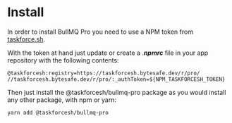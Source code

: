 # Install

In order to install BullMQ Pro you need to use a NPM token from [taskforce.sh](https://taskforce.sh).&#x20;

With the token at hand just update or create a ._**npmrc**_ file in your app repository with the following contents:

```
@taskforcesh:registry=https://taskforcesh.bytesafe.dev/r/pro/
//taskforcesh.bytesafe.dev/r/pro/:_authToken=${NPM_TASKFORCESH_TOKEN}
```

Then just install the @taskforcesh/bullmq-pro package as you would install any other package, with npm or yarn:

```
yarn add @taskforcesh/bullmq-pro
```
